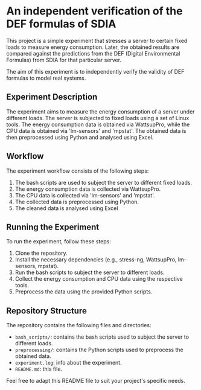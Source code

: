 
An independent verification of the DEF formulas of SDIA
====================================

This project is a simple experiment that stresses a server to certain fixed loads to measure energy consumption. Later, the obtained results are compared against the predictions from the DEF (Digital Environmental Formulas) from SDIA for that particular server.

The aim of this experiment is to independently verify the validity of DEF formulas to model real systems.

Experiment Description
----------------------

The experiment aims to measure the energy consumption of a server under different loads. The server is subjected to fixed loads using a set of Linux tools. The energy consumption data is obtained via WattsupPro, while the CPU data is obtained via 'lm-sensors' and 'mpstat'. The obtained data is then preprocessed using Python and analysed using Excel.

Workflow
--------

The experiment workflow consists of the following steps:

1.  The bash scripts are used to subject the server to different fixed loads.
2.  The energy consumption data is collected via WattsupPro.
3.  The CPU data is collected via 'lm-sensors' and 'mpstat'.
4.  The collected data is preprocessed using Python.
5.  The cleaned data is analysed using Excel

Running the Experiment
----------------------

To run the experiment, follow these steps:

1.  Clone the repository.
2.  Install the necessary dependencies (e.g., stress-ng, WattsupPro, lm-sensors, mpstat).
3.  Run the bash scripts to subject the server to different loads.
4.  Collect the energy consumption and CPU data using the respective tools.
5.  Preprocess the data using the provided Python scripts.

Repository Structure
--------------------

The repository contains the following files and directories:

-   `bash_scripts/`: contains the bash scripts used to subject the server to different loads.
-   `preprocessing/`: contains the Python scripts used to preprocess the obtained data.
-   `experiment.log`: info about the experiment.
-   `README.md`: this file.


Feel free to adapt this README file to suit your project's specific needs.
